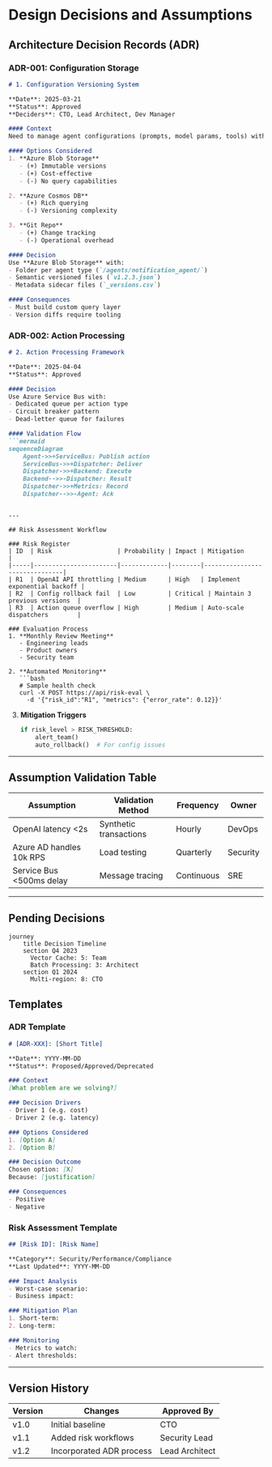 # Design Decisions and Assumptions

## Architecture Decision Records (ADR)

### ADR-001: Configuration Storage
```markdown
# 1. Configuration Versioning System

**Date**: 2025-03-21  
**Status**: Approved  
**Deciders**: CTO, Lead Architect, Dev Manager  

#### Context
Need to manage agent configurations (prompts, model params, tools) with versioning and rollback capabilities.

#### Options Considered
1. **Azure Blob Storage**  
   - (+) Immutable versions  
   - (+) Cost-effective  
   - (-) No query capabilities  

2. **Azure Cosmos DB**  
   - (+) Rich querying  
   - (-) Versioning complexity  

3. **Git Repo**  
   - (+) Change tracking  
   - (-) Operational overhead  

#### Decision
Use **Azure Blob Storage** with:
- Folder per agent type (`/agents/notification_agent/`)
- Semantic versioned files (`v1.2.3.json`)
- Metadata sidecar files (`_versions.csv`)

#### Consequences
- Must build custom query layer
- Version diffs require tooling
```

### ADR-002: Action Processing
```markdown
# 2. Action Processing Framework

**Date**: 2025-04-04  
**Status**: Approved  

#### Decision
Use Azure Service Bus with:
- Dedicated queue per action type  
- Circuit breaker pattern  
- Dead-letter queue for failures  

#### Validation Flow
```mermaid
sequenceDiagram
    Agent->>+ServiceBus: Publish action
    ServiceBus->>+Dispatcher: Deliver
    Dispatcher->>+Backend: Execute
    Backend-->>-Dispatcher: Result
    Dispatcher->>+Metrics: Record
    Dispatcher-->>-Agent: Ack
```
```

---

## Risk Assessment Workflow

### Risk Register
| ID  | Risk                  | Probability | Impact | Mitigation                    |
|-----|-----------------------|-------------|--------|-------------------------------|
| R1  | OpenAI API throttling | Medium      | High   | Implement exponential backoff |
| R2  | Config rollback fail  | Low         | Critical | Maintain 3 previous versions  |
| R3  | Action queue overflow | High        | Medium | Auto-scale dispatchers        |

### Evaluation Process
1. **Monthly Review Meeting**
   - Engineering leads
   - Product owners
   - Security team

2. **Automated Monitoring**
   ```bash
   # Sample health check
   curl -X POST https://api/risk-eval \
     -d '{"risk_id":"R1", "metrics": {"error_rate": 0.12}}'
   ```

3. **Mitigation Triggers**
   ```python
   if risk_level > RISK_THRESHOLD:
       alert_team()
       auto_rollback()  # For config issues
   ```

---

## Assumption Validation Table

| Assumption                     | Validation Method          | Frequency   | Owner        |
|--------------------------------|----------------------------|-------------|--------------|
| OpenAI latency <2s             | Synthetic transactions     | Hourly      | DevOps       |
| Azure AD handles 10k RPS       | Load testing               | Quarterly   | Security     |
| Service Bus <500ms delay       | Message tracing            | Continuous  | SRE          |

---

## Pending Decisions
```mermaid
journey
    title Decision Timeline
    section Q4 2023
      Vector Cache: 5: Team
      Batch Processing: 3: Architect
    section Q1 2024
      Multi-region: 8: CTO
```

## Templates

### ADR Template
```markdown
# [ADR-XXX]: [Short Title]

**Date**: YYYY-MM-DD  
**Status**: Proposed/Approved/Deprecated  

### Context
[What problem are we solving?]

### Decision Drivers
- Driver 1 (e.g. cost)
- Driver 2 (e.g. latency)

### Options Considered
1. [Option A]
2. [Option B]

### Decision Outcome
Chosen option: [X]  
Because: [justification]

### Consequences
- Positive
- Negative
```

### Risk Assessment Template
```markdown
## [Risk ID]: [Risk Name]

**Category**: Security/Performance/Compliance  
**Last Updated**: YYYY-MM-DD  

### Impact Analysis
- Worst-case scenario: 
- Business impact: 

### Mitigation Plan
1. Short-term: 
2. Long-term: 

### Monitoring
- Metrics to watch: 
- Alert thresholds: 
```

---

## Version History
| Version | Changes                     | Approved By       |
|---------|-----------------------------|-------------------|
| v1.0    | Initial baseline            | CTO               |
| v1.1    | Added risk workflows        | Security Lead     |
| v1.2    | Incorporated ADR process    | Lead Architect    |